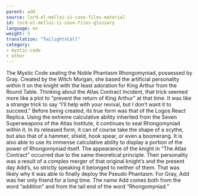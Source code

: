 ```yaml
---
parent: add
source: lord-el-melloi-ii-case-files-material
id: lord-el-melloi-ii-case-files-glossary
language: en
weight: 5
translation: "TwilightsCall"
category:
- mystic-code
- other
---
```


The Mystic Code sealing the Noble Phantasm Rhongomyniad, possessed by Gray.
Created by the Witch Morgan, she based the artificial personality within it on the knight with the least adoration for King Arthur from the Round Table. Thinking about the Atlas Contract Incident, that trick seemed more like a plot to “prevent the return of King Arthur” at that time. It was like a strange trick to say “I’ll help with your revival, but I don’t want it to succeed.”
Before being created, its true form was that of the Logos React Replica. Using the extreme calculative ability inherited from the Seven Superweapons of the Atlas Institute, it continues to seal Rhongomyniad within it. In its released form, it can of course take the shape of a scythe, but also that of a hammer, shield, hook spear, or even a boomerang. It is also able to use its immense calculative ability to display a portion of the power of Rhongomyniad itself. The appearance of the knight in “The Atlas Contract” occurred due to the same theoretical principle. Their personality was a result of a complex merger of that original knight’s and the present day Add’s, so strictly speaking it belonged to neither of them. That was likely why it was able to finally deploy the Pseudo Phantasm.
For Gray, Add was her only friend for a long time.
The name Add comes both from the word “addition” and from the tail end of the word “Rhongomyniad.”
